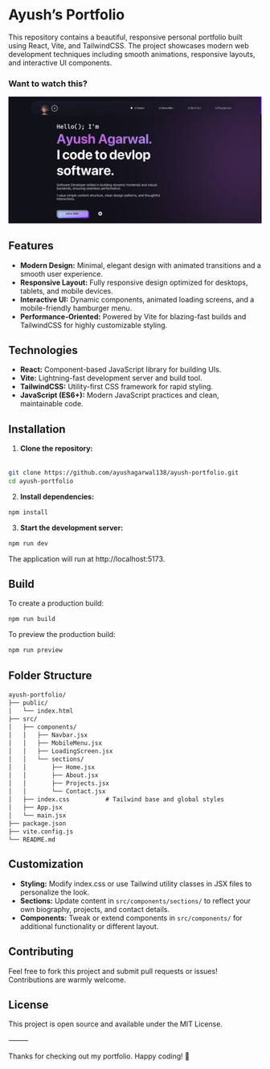 # Ayush’s Portfolio

This repository contains a beautiful, responsive personal portfolio built using React, Vite, and TailwindCSS. The project showcases modern web development techniques including smooth animations, responsive layouts, and interactive UI components.

### Want to watch this?

![Check this out](Screenshot.png)

## Features

- **Modern Design:** Minimal, elegant design with animated transitions and a smooth user experience.
- **Responsive Layout:** Fully responsive design optimized for desktops, tablets, and mobile devices.
- **Interactive UI:** Dynamic components, animated loading screens, and a mobile-friendly hamburger menu.
- **Performance-Oriented:** Powered by Vite for blazing-fast builds and TailwindCSS for highly customizable styling.

## Technologies

- **React:** Component-based JavaScript library for building UIs.
- **Vite:** Lightning-fast development server and build tool.
- **TailwindCSS:** Utility-first CSS framework for rapid styling.
- **JavaScript (ES6+):** Modern JavaScript practices and clean, maintainable code.

## Installation

1. **Clone the repository:**
 
 ```bash

git clone https://github.com/ayushagarwal138/ayush-portfolio.git
cd ayush-portfolio
```

2. **Install dependencies:**
   
```bash
npm install
```


3. **Start the development server:**
   
```bash
npm run dev
```

The application will run at http://localhost:5173.

## Build

To create a production build:

```bash
npm run build
```

To preview the production build:

```bash
npm run preview
```

## Folder Structure

```
ayush-portfolio/
├── public/
│   └── index.html
├── src/
│   ├── components/
│   │   ├── Navbar.jsx
│   │   ├── MobileMenu.jsx
│   │   ├── LoadingScreen.jsx
│   │   └── sections/
│   │       ├── Home.jsx
│   │       ├── About.jsx
│   │       ├── Projects.jsx
│   │       └── Contact.jsx
│   ├── index.css          # Tailwind base and global styles
│   ├── App.jsx
│   └── main.jsx
├── package.json
├── vite.config.js
└── README.md
```

## Customization

- **Styling:** Modify index.css or use Tailwind utility classes in JSX files to personalize the look.
- **Sections:** Update content in `src/components/sections/` to reflect your own biography, projects, and contact details.
- **Components:** Tweak or extend components in `src/components/` for additional functionality or different layout.

## Contributing

Feel free to fork this project and submit pull requests or issues! Contributions are warmly welcome.

## License

This project is open source and available under the MIT License.

⸻

Thanks for checking out my portfolio. Happy coding! 🚀
